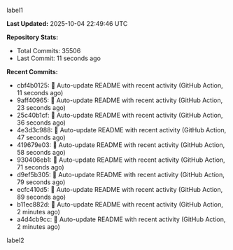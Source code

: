 
label1 
<!-- ACTIVITY_START -->
**Last Updated:** 2025-10-04 22:49:46 UTC

**Repository Stats:**
- Total Commits: 35506
- Last Commit: 11 seconds ago

**Recent Commits:**
- cbf4b0125: 🤖 Auto-update README with recent activity (GitHub Action, 11 seconds ago)
- 9aff40965: 🤖 Auto-update README with recent activity (GitHub Action, 23 seconds ago)
- 25c40b1cf: 🤖 Auto-update README with recent activity (GitHub Action, 36 seconds ago)
- 4e3d3c988: 🤖 Auto-update README with recent activity (GitHub Action, 47 seconds ago)
- 419679e03: 🤖 Auto-update README with recent activity (GitHub Action, 58 seconds ago)
- 930406eb1: 🤖 Auto-update README with recent activity (GitHub Action, 71 seconds ago)
- d9ef5b305: 🤖 Auto-update README with recent activity (GitHub Action, 79 seconds ago)
- ecfc410d5: 🤖 Auto-update README with recent activity (GitHub Action, 89 seconds ago)
- b11ec882d: 🤖 Auto-update README with recent activity (GitHub Action, 2 minutes ago)
- a4d4cb9cc: 🤖 Auto-update README with recent activity (GitHub Action, 2 minutes ago)
<!-- ACTIVITY_END -->

label2
